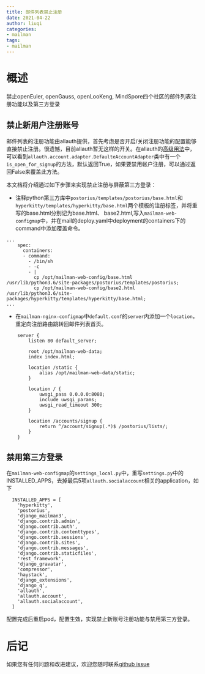 ```yaml
---
title: 邮件列表禁止注册
date: 2021-04-22
author: liuqi
categories:
- mailman
tags:
- mailman
---
```

# 概述
禁止openEuler, openGauss, openLooKeng, MindSpore四个社区的邮件列表注册功能以及第三方登录
## 禁止新用户注册账号
邮件列表的注册功能由allauth提供，首先考虑是否开启/关闭注册功能的配置能够直接禁止注册。很遗憾，目前allauth暂无这样的开关。在allauth的[高级用法](https://django-allauth.readthedocs.io/en/latest/advanced.html)中，可以看到`allauth.account.adapter.DefaulteAccountAdapter`类中有一个`is_open_for_signup`的方法，默认返回True，如果要禁用帐户注册，可以通过返回False来覆盖此方法。

本文档将介绍通过如下步骤来实现禁止注册与屏蔽第三方登录：

- 注释python第三方库中`postorius/templates/postorius/base.html`和`hyperkitty/templates/hyperkitty/base.html`两个模板的注册标签，并将重写的base.html分别记为base.html、 base2.html,写入`mailman-web-configmap`中，并在mail的deploy.yaml中deployment的containers下的command中添加覆盖命令。
```
...
    spec:
      containers:
      - command:
        - /bin/sh
        - -c
        - |
          cp /opt/mailman-web-config/base.html /usr/lib/python3.6/site-packages/postorius/templates/postorius;
          cp /opt/mailman-web-config/base2.html /usr/lib/python3.6/site-packages/hyperkitty/templates/hyperkitty/base.html;
...
```
- 在`mailman-nginx-configmap`中`default.conf`的`server`内添加一个`location`，重定向注册路由跳转回邮件列表首页。
```
	server {
		listen 80 default_server;
		
		root /opt/mailman-web-data;
		index index.html;
		
		location /static {
			alias /opt/mailman-web-data/static;
		}

		location / {
			uwsgi_pass 0.0.0.0:8080;
			include uwsgi_params;
			uwsgi_read_timeout 300;
		}

		location /accounts/signup {
			return ^/account/signup(.*)$ /postorius/lists/;
		}
	}
```
## 禁用第三方登录
在`mailman-web-configmap`的`settings_local.py`中，重写`settings.py`中的INSTALLED_APPS，去掉最后5项`allauth.socialaccount`相关的application，如下
```
  INSTALLED_APPS = [
	'hyperkitty',
	'postorius',
	'django_mailman3',
	'django.contrib.admin',
	'django.contrib.auth',
	'django.contrib.contenttypes',
	'django.contrib.sessions',
	'django.contrib.sites',
	'django.contrib.messages',
	'django.contrib.staticfiles',
	'rest_framework',
	'django_gravatar',
	'compressor',
	'haystack',
	'django_extensions',
	'django_q',
	'allauth',
	'allauth.account',
	'allauth.socialaccount',
  ]
```
配置完成后重启pod，配置生效，实现禁止新账号注册功能与禁用第三方登录。
# 后记
如果您有任何问题和改进建议，欢迎您随时联系[github issue](https://github.com/opensourceways/infra-landscape/issues)
